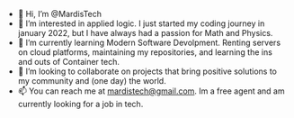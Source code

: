 - 👋 Hi, I’m @MardisTech
- 👀 I’m interested in applied logic. I just started my coding journey in january 2022, but I have always had a passion for Math and Physics.
- 🌱 I’m currently learning Modern Software Devolpment. Renting servers on cloud platforms, maintaining my repositories, and learning the ins and outs of Container tech.
- 💞️ I’m looking to collaborate on projects that bring positive solutions to my community and (one day) the world.
- 📫 You can reach me at mardistech@gmail.com. Im a free agent and am currently looking for a job in tech.

<!---
MardisTech/MardisTech is a ✨ special ✨ repository because its `README.md` (this file) appears on your GitHub profile.
You can click the Preview link to take a look at your changes.
--->
